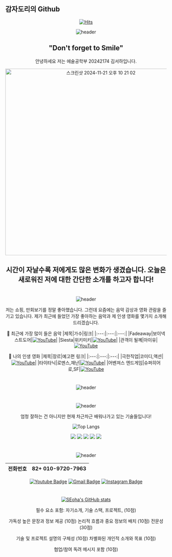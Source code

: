 ## 감자도리의 Github

<div align=center>
	
[![Hits](https://hits.seeyoufarm.com/api/count/incr/badge.svg?url=https%3A%2F%2Fgithub.com%2Fshgim05&count_bg=%23AEDDF3&title_bg=%23555555&icon=&icon_color=%23E7E7E7&title=hits&edge_flat=false)](https://hits.seeyoufarm.com)

![header](https://capsule-render.vercel.app/api?type=waving&color=gradient&customColorList=10&height=200&section=header&text=Welcome%20to%20Seoha's%20Github&fontSize=50&animation=twinkling)

 ## "Don't forget to Smile"
 안녕하세요 저는 에술공학부 20242174 김서하입니다.

<img width="581" alt="스크린샷 2024-11-21 오후 10 21 02" src="https://github.com/user-attachments/assets/9b07f415-b46c-4bbc-8a57-a130df5a4f44">

## 시간이 자날수록 저에게도 많은 변화가 생겼습니다. 오늘은 새로워진 저에 대한 간단한 소개를 하고자 합니다!

#

#

![header](https://capsule-render.vercel.app/api?type=soft&color=auto&height=60&section=header&text=좋아하는%20것&fontSize=30)

저는 쇼핑, 만회보기를 정말 좋아했습니다. 그런데 요즘에는 음악 감상과 영화 관람을 즐기고 있습니다. 제가 최근에 들었던 가장 좋아하는 음악과 제 인생 영화를 몇가지 소개해 드리겠습니다.


📌 최근에 가장 많이 들은 음악
|제목|가수|링크|
|:---:|:---:|:---:|
|Fadeaway|보이넥스트도어|[![YouTube](https://img.shields.io/badge/YouTube-red?logo=youtube&style=for-the-badge)](https://www.youtube.com/watch?v=AL5SkIfr26A)|
|Siesta|위키미키|[![YouTube](https://img.shields.io/badge/YouTube-red?logo=youtube&style=for-the-badge)](https://youtu.be/kYt8gxlthWs?si=k9quHnpMui6lzWNz)|
|관객이 될꼐|아이유|[![YouTube](https://img.shields.io/badge/YouTube-red?logo=youtube&style=for-the-badge)](https://www.youtube.com/watch?v=_ZfT3M6ZKEM)

📌 나의 인생 영화
|제목|장르|예고편 링크|
|:---:|:---:|:---:|
|극한직업|코미디,액션|[![YouTube](https://img.shields.io/badge/YouTube-red?logo=youtube&style=for-the-badge)](https://youtu.be/-OvSJ4_zc2c?si=sSou3ITqgXUDfeI6)|
|타이타닉|로멘스,재난|[![YouTube](https://img.shields.io/badge/YouTube-red?logo=youtube&style=for-the-badge)](https://youtu.be/xMqz1d4eKSk?si=ED864YantSojhKeK)|
|어벤져스 엔드게임|슈퍼히어로,SF|[![YouTube](https://img.shields.io/badge/YouTube-red?logo=youtube&style=for-the-badge)](https://youtu.be/Ko2NWhXI9e8?si=rXjZ94hb30qWyxMF)



#

![header](https://capsule-render.vercel.app/api?type=soft&color=auto&height=60&section=header&text=프로젝트&fontSize=30)

#

![header](https://capsule-render.vercel.app/api?type=soft&color=auto&height=60&section=header&text=기술&fontSize=30)

엄청 잘하는 건 아니지만 현재 차근차근 배워나가고 있는 기술들입니다!

![Top Langs](https://github-readme-stats.vercel.app/api/top-langs/?username=shgim05)

<img src="https://img.shields.io/badge/java-007396?style=for-the-badge&logo=java&logoColor=white">
<img src="https://img.shields.io/badge/c++-00599C?style=for-the-badge&logo=c%2B%2B&logoColor=white">
<a href="https://www.python.org/"></a><img src="https://img.shields.io/badge/python-3776AB?style=for-the-badge&logo=python&logoColor=white">
</a><img src="https://img.shields.io/badge/github-181717?style=for-the-badge&logo=github&logoColor=white">
<img src="https://img.shields.io/badge/javascript-F7DF1E?style=for-the-badge&logo=javascript&logoColor=black">

#

![header](https://capsule-render.vercel.app/api?type=soft&color=auto&height=60&section=header&text=연락처&fontSize=30)

|전화번호|82+ 010-9720-7963|
|:---:|:---:|

[![Youtube Badge](https://img.shields.io/badge/Youtube-ff0000?style=flat-square&logo=youtube&link=https://www.youtube.com/@%EB%83%A0-b5d)](https://www.youtube.com/@%EB%83%A0-b5d)
[![Gmail Badge](https://img.shields.io/badge/Gmail-d14836?style=flat-square&logo=Gmail&logoColor=white&link=mailto:shgim2005@gmail.com)](mailto:shgim2005@gmail.com) 
[![Instagram Badge](https://img.shields.io/badge/Instagram-d14836?style=flat-square&logo=instagram&link=https://www.instagram.com/ha05_seo.k/)](https://www.instagram.com/ha05_seo.k/)

#

[![SEoha's GitHub stats](https://github-readme-stats.vercel.app/api?username=shgim05&show_icons=true&theme=solarized-light)](https://github.com/shgim05/github-readme-stats)


필수 요소 포함: 자기소개, 기술 스택, 프로젝트,  (10점)

가독성 높은 문장과 정보 제공 (10점)
논리적 흐름과 중요 정보의 배치 (10점)
전문성 (30점)

기술 및 프로젝트 설명의 구체성 (10점)
차별화된 개인적 소개와 목표 (10점)

협업/참여 독려 메시지 포함 (10점)

